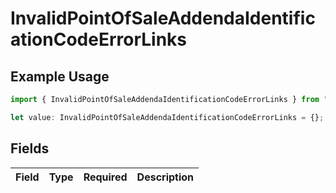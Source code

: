 # InvalidPointOfSaleAddendaIdentificationCodeErrorLinks

## Example Usage

```typescript
import { InvalidPointOfSaleAddendaIdentificationCodeErrorLinks } from "dwolla/models";

let value: InvalidPointOfSaleAddendaIdentificationCodeErrorLinks = {};
```

## Fields

| Field       | Type        | Required    | Description |
| ----------- | ----------- | ----------- | ----------- |